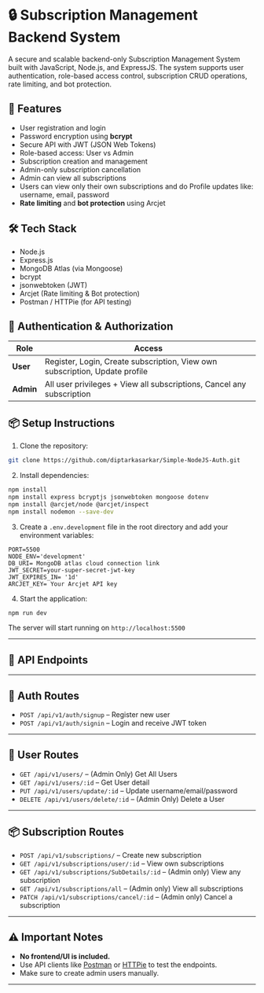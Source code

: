 # 🔒 Subscription Management Backend System

A secure and scalable backend-only Subscription Management System built with JavaScript, Node.js, and ExpressJS. The system supports user authentication, role-based access control, subscription CRUD operations, rate limiting, and bot protection.

## 🚀 Features

-  User registration and login
-  Password encryption using **bcrypt**
-  Secure API with JWT (JSON Web Tokens)
-  Role-based access: User vs Admin
-  Subscription creation and management
-  Admin-only subscription cancellation
-  Admin can view all subscriptions
-  Users can view only their own subscriptions and do Profile updates like: username, email, password
-  **Rate limiting** and **bot protection** using Arcjet

## 🛠️ Tech Stack

- Node.js
- Express.js
- MongoDB Atlas (via Mongoose)
- bcrypt
- jsonwebtoken (JWT)
- Arcjet (Rate limiting & Bot protection)
- Postman / HTTPie (for API testing)

## 🔐 Authentication & Authorization

| Role | Access |
|------|--------|
| **User** | Register, Login, Create subscription, View own subscription, Update profile |
| **Admin** | All user privileges + View all subscriptions, Cancel any subscription |

## 📦 Setup Instructions

1. Clone the repository:
```bash
git clone https://github.com/diptarkasarkar/Simple-NodeJS-Auth.git
```

2. Install dependencies:
```bash
npm install
npm install express bcryptjs jsonwebtoken mongoose dotenv
npm install @arcjet/node @arcjet/inspect
npm install nodemon --save-dev
```

3. Create a `.env.development` file in the root directory and add your environment variables:
```env
PORT=5500
NODE_ENV='development'
DB_URI= MongoDB atlas cloud connection link
JWT_SECRET=your-super-secret-jwt-key
JWT_EXPIRES_IN= '1d'
ARCJET_KEY= Your Arcjet API key
```

4. Start the application:
```bash
npm run dev
```

The server will start running on `http://localhost:5500`

---

## 🔐 API Endpoints

---
## 🔐 Auth Routes

* `POST /api/v1/auth/signup` – Register new user
* `POST /api/v1/auth/signin` – Login and receive JWT token

---

## 👤 User Routes

* `GET /api/v1/users/` – (Admin Only) Get All Users
* `GET /api/v1/users/:id` – Get User detail
* `PUT /api/v1/users/update/:id` – Update username/email/password
* `DELETE /api/v1/users/delete/:id` – (Admin Only) Delete a User
---

## 📦 Subscription Routes

* `POST /api/v1/subscriptions/` – Create new subscription
* `GET /api/v1/subscriptions/user/:id` – View own subscriptions
* `GET /api/v1/subscriptions/SubDetails/:id` – (Admin only) View any subscription
* `GET /api/v1/subscriptions/all` – (Admin only) View all subscriptions
* `PATCH /api/v1/subscriptions/cancel/:id` – (Admin only) Cancel a subscription

---
## ⚠️ Important Notes

* **No frontend/UI is included.**
* Use API clients like [Postman](https://www.postman.com/) or [HTTPie](https://httpie.io/) to test the endpoints.
* Make sure to create admin users manually.

---




   


